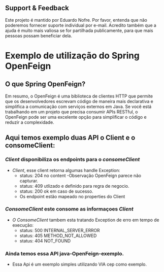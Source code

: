 ## Support & Feedback<BR>
Este projeto é mantido por Eduardo Nofre. Por favor, entenda que não poderemos fornecer suporte individual por e-mail. Acredito também que a ajuda é muito mais valiosa se for partilhada publicamente, para que mais pessoas possam beneficiar dela.

# Exemplo de utilização do Spring OpenFeign 

## O que Spring OpenFeign?
Em resumo, o OpenFeign é uma biblioteca de clientes HTTP que permite que os desenvolvedores escrevam código de maneira mais declarativa e simplifica a comunicação com serviços externos em Java. Se você está trabalhando em um projeto que precisa consumir APIs RESTful, o OpenFeign pode ser uma excelente opção para simplificar o código e reduzir a complexidade.

## Aqui temos exemplo duas API o Client e o consomeClient:
### *Client* disponibiliza os endpoints para o *consomeClient*
 - *Client*, esse client retorna algumas handle Exception:
    - status: 204 no content -Observação OpenFeign parece não capturar.
    - status: 409 utlizado e definido para regra de negocio.
    - status: 200 ok em caso de sucesso.
    - Os endpoint estão mapeado no properties do Client
### *ConsomeClient* este consome as informaçoes *Client* 
 - *O ConsomeClient* tambem esta tratando Exception de erro em tempo de execução:
   - status: 500 INTERNAL_SERVER_ERROR
   - status: 405 METHOD_NOT_ALLOWED
   - status: 404 NOT_FOUND
     
###  Ainda temos essa API java-OpenFeign-exemplo.
  - Essa Api é um exemplo simples utilizando VIA cep como exemplo.




